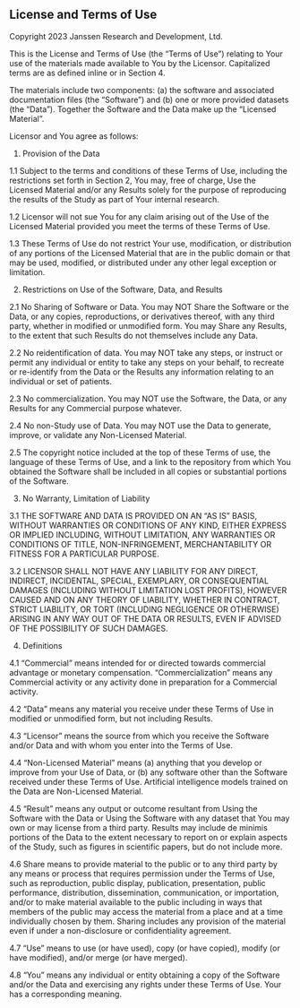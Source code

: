 ## License and Terms of Use

Copyright 2023 Janssen Research and Development, Ltd. 

This is the License and Terms of Use (the “Terms of Use”) relating to Your use of the materials made available to You by the Licensor. Capitalized terms are as defined inline or in Section 4. 

The materials include two components: (a) the software and associated documentation files (the “Software”) and (b) one or more provided datasets (the “Data”).  Together the Software and the Data make up the “Licensed Material”.  

Licensor and You agree as follows:

1.	Provision of the Data

1.1	Subject to the terms and conditions of these Terms of Use, including the restrictions set forth in Section 2, You may, free of charge, Use the Licensed Material and/or any Results solely for the purpose of reproducing the results of the Study as part of Your internal research.

1.2	Licensor will not sue You for any claim arising out of the Use of the Licensed Material provided you meet the terms of these Terms of Use.

1.3	These Terms of Use do not restrict Your use, modification, or distribution of any portions of the Licensed Material that are in the public domain or that may be used, modified, or distributed under any other legal exception or limitation.

2.	 Restrictions on Use of the Software, Data, and Results

2.1	No Sharing of Software or Data.  You may NOT Share the Software or the Data, or any copies, reproductions, or derivatives thereof, with any third party, whether in modified or unmodified form.  You may Share any Results, to the extent that such Results do not themselves include any Data.

2.2	No reidentification of data.  You may NOT take any steps, or instruct or permit any individual or entity to take any steps on your behalf, to recreate or re-identify from the Data or the Results any information relating to an individual or set of patients.

2.3	No commercialization.  You may NOT use the Software, the Data, or any Results for any Commercial purpose whatever.

2.4	No non-Study use of Data.  You may NOT use the Data to generate, improve, or validate any Non-Licensed Material.  

2.5	The copyright notice included at the top of these Terms of use, the language of these Terms of Use, and a link to the repository from which You obtained the Software shall be included in all copies or substantial portions of the Software.

3.	 No Warranty, Limitation of Liability

3.1	THE SOFTWARE AND DATA IS PROVIDED ON AN “AS IS” BASIS, WITHOUT WARRANTIES OR CONDITIONS OF ANY KIND, EITHER EXPRESS OR IMPLIED INCLUDING, WITHOUT LIMITATION, ANY WARRANTIES OR CONDITIONS OF TITLE, NON-INFRINGEMENT, MERCHANTABILITY OR FITNESS FOR A PARTICULAR PURPOSE.

3.2	LICENSOR SHALL NOT HAVE ANY LIABILITY FOR ANY DIRECT, INDIRECT, INCIDENTAL, SPECIAL, EXEMPLARY, OR CONSEQUENTIAL DAMAGES (INCLUDING WITHOUT LIMITATION LOST PROFITS), HOWEVER CAUSED AND ON ANY THEORY OF LIABILITY, WHETHER IN CONTRACT, STRICT LIABILITY, OR TORT (INCLUDING NEGLIGENCE OR OTHERWISE) ARISING IN ANY WAY OUT OF THE DATA OR RESULTS, EVEN IF ADVISED OF THE POSSIBILITY OF SUCH DAMAGES.

4.	 Definitions

4.1	“Commercial” means intended for or directed towards commercial advantage or monetary compensation.  “Commercialization” means any Commercial activity or any activity done in preparation for a Commercial activity.

4.2	“Data” means any material you receive under these Terms of Use in modified or unmodified form, but not including Results.

4.3	“Licensor” means the source from which you receive the Software and/or Data and with whom you enter into the Terms of Use.

4.4	“Non-Licensed Material” means (a) anything that you develop or improve from your Use of Data, or (b) any software other than the Software received under these Terms of Use. Artificial intelligence models trained on the Data are Non-Licensed Material.

4.5	“Result” means any output or outcome resultant from Using the Software with the Data or Using the Software with any dataset that You may own or may license from a third party. Results may include de minimis portions of the Data to the extent necessary to report on or explain aspects of the Study, such as figures in scientific papers, but do not include more.

4.6	Share means to provide material to the public or to any third party by any means or process that requires permission under the Terms of Use, such as reproduction, public display, publication, presentation, public performance, distribution, dissemination, communication, or importation, and/or to make material available to the public including in ways that members of the public may access the material from a place and at a time individually chosen by them.  Sharing includes any provision of the material even if under a non-disclosure or confidentiality agreement. 

4.7	“Use” means to use (or have used), copy (or have copied), modify (or have modified), and/or merge (or have merged). 

4.8	“You” means any individual or entity obtaining a copy of the Software and/or the Data and exercising any rights under these Terms of Use.  Your has a corresponding meaning.

